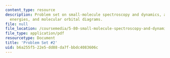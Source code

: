 ```yaml
---
content_type: resource
description: Problem set on small-molecule spectroscopy and dynamics, atomic orbital
  energies, and molecular orbital diagrams.
file: null
file_location: /coursemedia/5-80-small-molecule-spectroscopy-and-dynamics-fall-2008/b6a255f522e5dd88da7fbbdc4083606c_ps2_1996.pdf
file_type: application/pdf
resourcetype: Document
title: 'Problem Set #2'
uid: b6a255f5-22e5-dd88-da7f-bbdc4083606c
---
```

